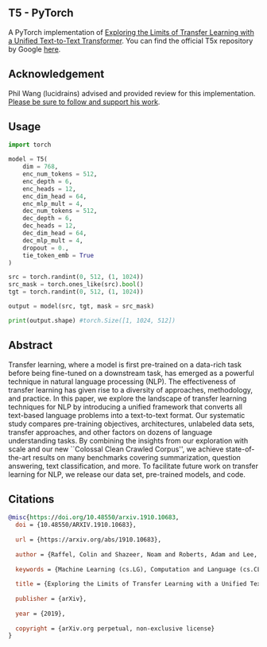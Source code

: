 ## T5 - PyTorch
A PyTorch implementation of [Exploring the Limits of Transfer Learning with a Unified Text-to-Text Transformer](https://arxiv.org/abs/1910.10683). You can find the official T5x repository by Google [here](https://github.com/google-research/t5x).

## Acknowledgement

Phil Wang (lucidrains) advised and provided review for this implementation. [Please be sure to follow and support his work](https://github.com/lucidrains?tab=repositories).

## Usage

```python
import torch

model = T5(
    dim = 768,
    enc_num_tokens = 512,
    enc_depth = 6,
    enc_heads = 12,
    enc_dim_head = 64,
    enc_mlp_mult = 4,
    dec_num_tokens = 512,
    dec_depth = 6,
    dec_heads = 12,
    dec_dim_head = 64,
    dec_mlp_mult = 4,
    dropout = 0.,
    tie_token_emb = True
)

src = torch.randint(0, 512, (1, 1024))
src_mask = torch.ones_like(src).bool()
tgt = torch.randint(0, 512, (1, 1024))

output = model(src, tgt, mask = src_mask)

print(output.shape) #torch.Size([1, 1024, 512])
```

## Abstract

Transfer learning, where a model is first pre-trained on a data-rich task before being fine-tuned on a downstream task, has emerged as a powerful technique in natural language processing (NLP). The effectiveness of transfer learning has given rise to a diversity of approaches, methodology, and practice. In this paper, we explore the landscape of transfer learning techniques for NLP by introducing a unified framework that converts all text-based language problems into a text-to-text format. Our systematic study compares pre-training objectives, architectures, unlabeled data sets, transfer approaches, and other factors on dozens of language understanding tasks. By combining the insights from our exploration with scale and our new ``Colossal Clean Crawled Corpus'', we achieve state-of-the-art results on many benchmarks covering summarization, question answering, text classification, and more. To facilitate future work on transfer learning for NLP, we release our data set, pre-trained models, and code.


## Citations

```bibtex
@misc{https://doi.org/10.48550/arxiv.1910.10683,
  doi = {10.48550/ARXIV.1910.10683},
  
  url = {https://arxiv.org/abs/1910.10683},
  
  author = {Raffel, Colin and Shazeer, Noam and Roberts, Adam and Lee, Katherine and Narang, Sharan and Matena, Michael and Zhou, Yanqi and Li, Wei and Liu, Peter J.},
  
  keywords = {Machine Learning (cs.LG), Computation and Language (cs.CL), Machine Learning (stat.ML), FOS: Computer and information sciences, FOS: Computer and information sciences},
  
  title = {Exploring the Limits of Transfer Learning with a Unified Text-to-Text Transformer},
  
  publisher = {arXiv},
  
  year = {2019},
  
  copyright = {arXiv.org perpetual, non-exclusive license}
}
```